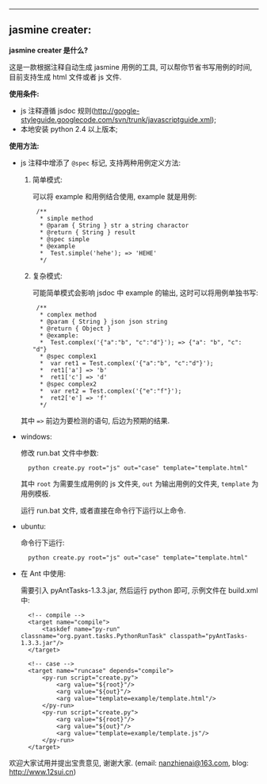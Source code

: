 ------------------------------
jasmine creater:
------------------------------

**jasmine creater 是什么?**

这是一款根据注释自动生成 jasmine 用例的工具, 可以帮你节省书写用例的时间, 目前支持生成 html 文件或者 js 文件.

**使用条件:**

* js 注释遵循 jsdoc 规则(http://google-styleguide.googlecode.com/svn/trunk/javascriptguide.xml);
* 本地安装 python 2.4 以上版本;

**使用方法:**

* js 注释中增添了 <code>@spec</code> 标记, 支持两种用例定义方法:

	1. 简单模式:

	   可以将 example 和用例结合使用, example 就是用例:

			/**
			 * simple method
			 * @param { String } str a string charactor
			 * @return { String } result
			 * @spec simple
			 * @example
			 * 	Test.simple('hehe'); => 'HEHE'
			 */

	2. 复杂模式:

	   可能简单模式会影响 jsdoc 中 example 的输出, 这时可以将用例单独书写:

			/**
			 * complex method
			 * @param { String } json json string
			 * @return { Object }
			 * @example:
			 * 	Test.complex('{"a":"b", "c":"d"}'); => {"a": "b", "c": "d"}
			 * @spec complex1
			 * 	var ret1 = Test.complex('{"a":"b", "c":"d"}');
			 * 	ret1['a'] => 'b'	
			 * 	ret1['c'] => 'd'
			 * @spec complex2
			 * 	var ret2 = Test.complex('{"e":"f"}');
			 * 	ret2['e'] => 'f'	
			 */

  	其中 <code>=></code> 前边为要检测的语句, 后边为预期的结果.

* windows:

	修改 run.bat 文件中参数:

		python create.py root="js" out="case" template="template.html"

	其中 <code>root</code> 为需要生成用例的 js 文件夹, <code>out</code> 为输出用例的文件夹, <code>template</code> 为用例模板.

	运行 run.bat 文件, 或者直接在命令行下运行以上命令.

* ubuntu:

	命令行下运行:

		python create.py root="js" out="case" template="template.html"

* 在 Ant 中使用:

	需要引入 pyAntTasks-1.3.3.jar, 然后运行 python 即可, 示例文件在 build.xml 中:

		<!-- compile -->
		<target name="compile">
			<taskdef name="py-run" classname="org.pyant.tasks.PythonRunTask" classpath="pyAntTasks-1.3.3.jar"/>
		</target>

		<!-- case -->
		<target name="runcase" depends="compile">
			<py-run script="create.py">
				<arg value="${root}"/>
				<arg value="${out}"/>
				<arg value="template=example/template.html"/>
			</py-run>
			<py-run script="create.py">
				<arg value="${root}"/>
				<arg value="${out}"/>
				<arg value="template=example/template.js"/>
			</py-run>
		</target>

欢迎大家试用并提出宝贵意见, 谢谢大家. (email: nanzhienai@163.com, blog: http://www.12sui.cn)

